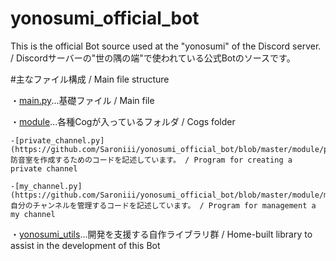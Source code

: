 # yonosumi_official_bot
This is the official Bot source used at the "yonosumi" of the Discord server. / Discordサーバーの"世の隅の端"で使われている公式Botのソースです。

#主なファイル構成 / Main file structure

・[main.py](https://github.com/Saroniii/yonosumi_official_bot/blob/master/main.py)...基礎ファイル / Main file

・[module](https://github.com/Saroniii/yonosumi_official_bot/tree/master/module)...各種Cogが入っているフォルダ / Cogs folder

    -[private_channel.py](https://github.com/Saroniii/yonosumi_official_bot/blob/master/module/private_channel.py)...防音室を作成するためのコードを記述しています。 / Program for creating a private channel

    -[my_channel.py](https://github.com/Saroniii/yonosumi_official_bot/blob/master/module/my_channel.py) 自分のチャンネルを管理するコードを記述しています。 / Program for management a my channel

・[yonosumi_utils](https://github.com/Saroniii/yonosumi_official_bot/tree/master/yonosumi_utils)...開発を支援する自作ライブラリ群 / Home-built library to assist in the development of this Bot
